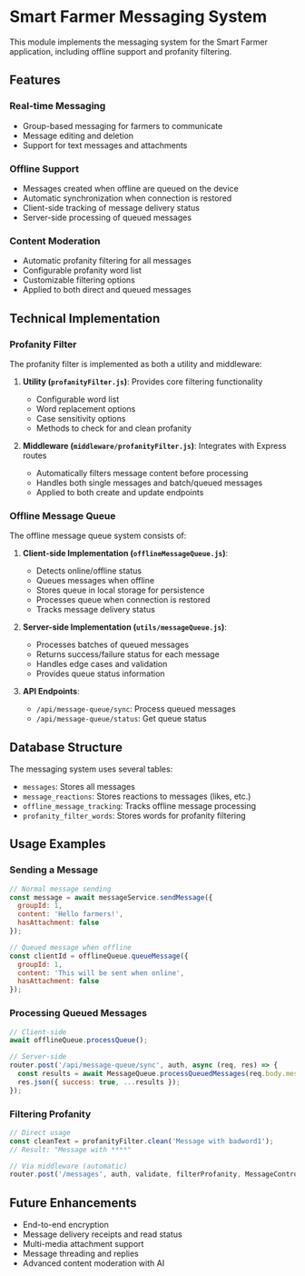 # Smart Farmer Messaging System

This module implements the messaging system for the Smart Farmer application, including offline support and profanity filtering.

## Features

### Real-time Messaging
- Group-based messaging for farmers to communicate
- Message editing and deletion
- Support for text messages and attachments

### Offline Support
- Messages created when offline are queued on the device
- Automatic synchronization when connection is restored
- Client-side tracking of message delivery status
- Server-side processing of queued messages

### Content Moderation
- Automatic profanity filtering for all messages
- Configurable profanity word list
- Customizable filtering options
- Applied to both direct and queued messages

## Technical Implementation

### Profanity Filter

The profanity filter is implemented as both a utility and middleware:

1. **Utility (`profanityFilter.js`)**: Provides core filtering functionality
   - Configurable word list
   - Word replacement options
   - Case sensitivity options
   - Methods to check for and clean profanity

2. **Middleware (`middleware/profanityFilter.js`)**: Integrates with Express routes
   - Automatically filters message content before processing
   - Handles both single messages and batch/queued messages
   - Applied to both create and update endpoints

### Offline Message Queue

The offline message queue system consists of:

1. **Client-side Implementation (`offlineMessageQueue.js`)**:
   - Detects online/offline status
   - Queues messages when offline
   - Stores queue in local storage for persistence
   - Processes queue when connection is restored
   - Tracks message delivery status

2. **Server-side Implementation (`utils/messageQueue.js`)**:
   - Processes batches of queued messages
   - Returns success/failure status for each message
   - Handles edge cases and validation
   - Provides queue status information

3. **API Endpoints**:
   - `/api/message-queue/sync`: Process queued messages
   - `/api/message-queue/status`: Get queue status

## Database Structure

The messaging system uses several tables:

- `messages`: Stores all messages
- `message_reactions`: Stores reactions to messages (likes, etc.)
- `offline_message_tracking`: Tracks offline message processing
- `profanity_filter_words`: Stores words for profanity filtering

## Usage Examples

### Sending a Message

```javascript
// Normal message sending
const message = await messageService.sendMessage({
  groupId: 1,
  content: 'Hello farmers!',
  hasAttachment: false
});

// Queued message when offline
const clientId = offlineQueue.queueMessage({
  groupId: 1,
  content: 'This will be sent when online',
  hasAttachment: false
});
```

### Processing Queued Messages

```javascript
// Client-side
await offlineQueue.processQueue();

// Server-side
router.post('/api/message-queue/sync', auth, async (req, res) => {
  const results = await MessageQueue.processQueuedMessages(req.body.messages, req.user.id);
  res.json({ success: true, ...results });
});
```

### Filtering Profanity

```javascript
// Direct usage
const cleanText = profanityFilter.clean('Message with badword1');
// Result: "Message with ****"

// Via middleware (automatic)
router.post('/messages', auth, validate, filterProfanity, MessageController.create);
```

## Future Enhancements

- End-to-end encryption
- Message delivery receipts and read status
- Multi-media attachment support
- Message threading and replies
- Advanced content moderation with AI